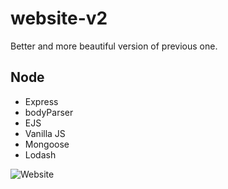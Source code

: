 # website-v2

Better and  more beautiful version of previous one.

## Node 
- Express
- bodyParser
- EJS
- Vanilla JS
- Mongoose
- Lodash


![Website](https://user-images.githubusercontent.com/94203408/154541485-66be02f3-e8a8-47cd-af79-ee8c9d3dce85.png)
